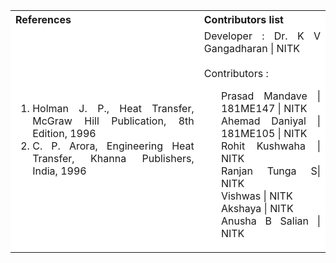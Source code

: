 <table style="text-align:justify;">
  <tr style="background-color: white">
    <th>References</th>
    <th>Contributors list</th>
  </tr>
  <tr style="background-color: white">
  <td>
  <ol>
  <li>Holman J. P., Heat Transfer, McGraw Hill Publication, 8th Edition, 1996</li>
  <li>C. P. Arora, Engineering Heat Transfer, Khanna Publishers, India, 1996</li>
  <td>Developer : Dr. K V Gangadharan | NITK</br></br>
  Contributors :
  <ul style="list-style-type: none;">
  <li>Prasad Mandave | 181ME147 | NITK</li>
  <li>Ahemad Daniyal | 181ME105 |  NITK</li>
  <li>Rohit Kushwaha | NITK</li>
  <li>Ranjan Tunga S| NITK</li>
  <li>Vishwas | NITK</li>
  <li>Akshaya | NITK</li>
  <li>Anusha B Salian | NITK</li>
    </ul></td>
  </tr>
</table>
